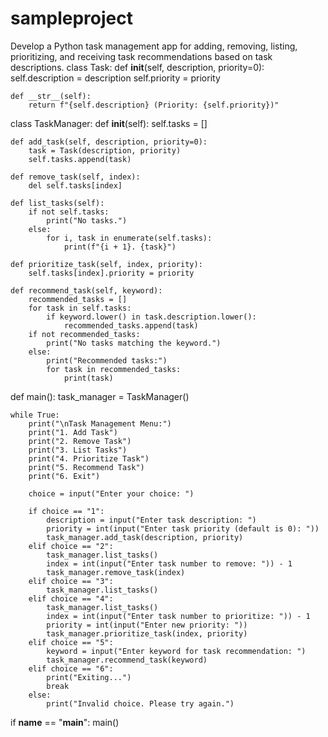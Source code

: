 # sampleproject
Develop a Python task management app for adding, removing, listing, prioritizing, and receiving task recommendations based on task descriptions.
class Task:
    def __init__(self, description, priority=0):
        self.description = description
        self.priority = priority

    def __str__(self):
        return f"{self.description} (Priority: {self.priority})"


class TaskManager:
    def __init__(self):
        self.tasks = []

    def add_task(self, description, priority=0):
        task = Task(description, priority)
        self.tasks.append(task)

    def remove_task(self, index):
        del self.tasks[index]

    def list_tasks(self):
        if not self.tasks:
            print("No tasks.")
        else:
            for i, task in enumerate(self.tasks):
                print(f"{i + 1}. {task}")

    def prioritize_task(self, index, priority):
        self.tasks[index].priority = priority

    def recommend_task(self, keyword):
        recommended_tasks = []
        for task in self.tasks:
            if keyword.lower() in task.description.lower():
                recommended_tasks.append(task)
        if not recommended_tasks:
            print("No tasks matching the keyword.")
        else:
            print("Recommended tasks:")
            for task in recommended_tasks:
                print(task)


def main():
    task_manager = TaskManager()

    while True:
        print("\nTask Management Menu:")
        print("1. Add Task")
        print("2. Remove Task")
        print("3. List Tasks")
        print("4. Prioritize Task")
        print("5. Recommend Task")
        print("6. Exit")

        choice = input("Enter your choice: ")

        if choice == "1":
            description = input("Enter task description: ")
            priority = int(input("Enter task priority (default is 0): "))
            task_manager.add_task(description, priority)
        elif choice == "2":
            task_manager.list_tasks()
            index = int(input("Enter task number to remove: ")) - 1
            task_manager.remove_task(index)
        elif choice == "3":
            task_manager.list_tasks()
        elif choice == "4":
            task_manager.list_tasks()
            index = int(input("Enter task number to prioritize: ")) - 1
            priority = int(input("Enter new priority: "))
            task_manager.prioritize_task(index, priority)
        elif choice == "5":
            keyword = input("Enter keyword for task recommendation: ")
            task_manager.recommend_task(keyword)
        elif choice == "6":
            print("Exiting...")
            break
        else:
            print("Invalid choice. Please try again.")


if __name__ == "__main__":
    main()
